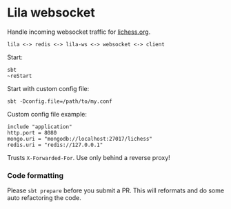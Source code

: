 # Lila websocket

Handle incoming websocket traffic for [lichess.org](https://lichess.org).

```
lila <-> redis <-> lila-ws <-> websocket <-> client
```

Start:
```
sbt
~reStart
```

Start with custom config file:
```
sbt -Dconfig.file=/path/to/my.conf
```

Custom config file example:
```
include "application"
http.port = 8080
mongo.uri = "mongodb://localhost:27017/lichess"
redis.uri = "redis://127.0.0.1"
```

Trusts `X-Forwarded-For`. Use only behind a reverse proxy!

### Code formatting

Please `sbt prepare` before you submit a PR. This will reformats and do some auto refactoring the code.
